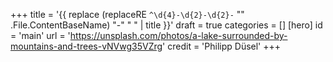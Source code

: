 +++
title = '{{ replace (replaceRE `^\d{4}-\d{2}-\d{2}-` "" .File.ContentBaseName) "-" " " | title }}'
draft = true
categories = []
[hero]
  id = 'main'
  url = 'https://unsplash.com/photos/a-lake-surrounded-by-mountains-and-trees-vNVwg35VZrg'
  credit = 'Philipp Düsel'
+++
